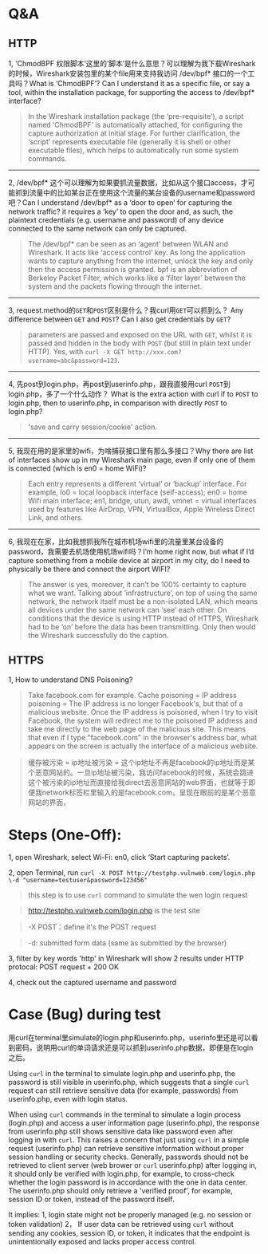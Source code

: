 
# Q&A
## HTTP
1, 'ChmodBPF 权限脚本‘这里的‘脚本’是什么意思？可以理解为我下载Wireshark的时候，Wireshark安装包里的某个file用来支持我访问 /dev/bpf*  接口的一个工具吗？What is ‘ChmodBPF’? Can I understand it as a specific file, or say a tool, within the installation package, for supporting the access to /dev/bpf* interface?
> In the Wireshark installation package (the ‘pre-requisite’), a script named ‘ChmodBPF’ is automatically attached, for configuring the capture authorization at initial stage. For further clarification, the ‘script’ represents executable file (generally it is shell or other executable files), which helps to automatically run some system commands.
---
2, /dev/bpf* 这个可以理解为如果要抓流量数据，比如从这个接口access，才可能抓到流量中的比如某台正在使用这个流量的某台设备的username和password吧？Can I understand /dev/bpf* as a ‘door to open’ for capturing the network traffic? it requires a ‘key’ to open the door and, as such, the plaintext credentials (e.g. username and password) of any device connected to the same network can only be captured.
> The /dev/bpf* can be seen as an ‘agent’ between WLAN and Wireshark. It acts like ‘access control’ key. As long the application wants to capture anything from the internet, unlock the key and only then the access permission is granted. bpf is an abbreviation of Berkeley Packet Filter, which works like a ‘filter layer’ between the system and the packets flowing through the internet.
---
3, request.method的`GET`和`POST`区别是什么？我curl用`GET`可以抓到么？ Any difference between `GET` and `POST`? Can I also get credentials by `GET`?
> parameters are passed and exposed on the URL with `GET`, whilst it is passed and hidden in the body with `POST` (but still in plain text under HTTP). Yes, with `curl -X GET http://xxx.com?username=abc&password=123`.
---
4, 先post到login.php，再post到userinfo.php，跟我直接用curl `POST`到login.php，多了一个什么动作？ What is the extra action with curl if to `POST` to login.php, then to userinfo.php, in comparison with directly `POST` to login.php?
> 'save and carry session/cookie' action.

---
5, 我现在用的是家里的wifi，为啥捕获接口里有那么多接口？Why there are list of interfaces show up in my Wireshark main page, even if only one of them is connected (which is en0 = home WiFi)?
> Each entry represents a different ‘virtual’ or ‘backup’ interface. For example, lo0 = local loopback interface (self-access); en0 = home Wifi main interface; en1, bridge, utun, awdl, vmnet = virtual interfaces used by features like AirDrop, VPN, VirtualBox, Apple Wireless Direct Link, and others.
---
6, 我现在在家，比如我想抓我所在城市机场wifi里的流量里某台设备的password，我需要去机场使用机场wifi吗？I’m home right now, but what if I’d capture something from a mobile device at airport in my city, do I need to physically be there and connect the airport WIFI?
> The answer is yes, moreover, it can’t be 100% certainty to capture what we want. Talking about ‘infrastructure’, on top of using the same network, the network itself must be a non-isolated LAN, which means all devices under the same network can ‘see’ each other. On conditions that the device is using HTTP instead of HTTPS, Wireshark had to be ‘on’ before the data has been transmitting. Only then would the Wireshark successfully do the caption.

## HTTPS
1, How to understand DNS Poisoning?

> Take facebook.com for example. Cache poisoning = IP address poisoning = The IP address is no longer Facebook's, but that of a malicious website. Once the IP address is poisoned, when I try to visit Facebook, the system will redirect me to the poisoned IP address and take me directly to the web page of the malicious site. This means that even if I type "facebook.com" in the browser's address bar, what appears on the screen is actually the interface of a malicious website. 

> 缓存被污染 = ip地址被污染 = 这个ip地址不再是facebook的ip地址而是某个恶意网站的。一旦ip地址被污染，我访问facebook的时候，系统会跳进这个被污染的ip地址而直接给我direct去恶意网站的web界面，也就等于即便我network标签栏里输入的是facebook.com，呈现在眼前的是某个恶意网站的界面，





# Steps (One-Off):
1, open Wireshark, select Wi-Fi: en0, click ‘Start capturing packets’.

2, open Terminal, run `curl -X POST http://testphp.vulnweb.com/login.php \-d "username=testuser&password=123456" `

> this step is to use `curl` command to simulate the wen login request

> http://testphp.vulnweb.com/login.php is the test site

> -X POST：define it's the POST request

> -d: submitted form data (same as submitted by the browser)

3, filter by key words 'http' in Wireshark
will show 2 results under HTTP protocal: POST request + 200 OK

4, check out the captured username and password 


# Case (Bug) during test

用curl在terminal里simulate的login.php和userinfo.php，userinfo里还是可以看到密码，说明用curl的单词请求还是可以抓到userinfo.php数据，即便是在login之后。

Using `curl` in the terminal to simulate login.php and userinfo.php, the password is still visible in userinfo.php, which suggests that a single `curl` request can still retrieve sensitive data (for example, passwords) from userinfo.php, even with login status.

When using `curl` commands in the terminal to simulate a login process (login.php) and access a user information page (userinfo.php), the response from userinfo.php still shows sensitive data like password even after logging in with `curl`. This raises a concern that just using `curl` in a simple request (userinfo.php) can retrieve sensitive information without proper session handling or security checks.
Generally, passwords should not be retrieved to client server (web brower or `curl` userinfo.php) after logging in, it should only be verified with login.php, for example, to cross-check whether the login password is in accordance with the one in data center. The userinfo.php should only retrieve a 'verified proof', for example, session ID or token, instead of the password itself.

It implies:
1, login state might not be properly managed (e.g. no session or token validation)
2， If user data can be retrieved using `curl` without sending any cookies, session ID, or token, it indicates that the endpoint is unintentionally exposed and lacks proper access control.